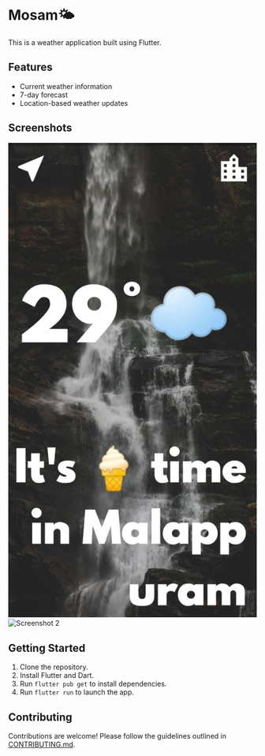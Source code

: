 # Mosam🌤️

This is a weather application built using Flutter.

## Features

- Current weather information
- 7-day forecast
- Location-based weather updates


## Screenshots

![Screenshot 1](images/screenshots/screenshot1.jpeg)
![Screenshot 2](images/screenshots/screenshot2.jpegg)

## Getting Started

1. Clone the repository.
2. Install Flutter and Dart.
3. Run `flutter pub get` to install dependencies.
4. Run `flutter run` to launch the app.

## Contributing

Contributions are welcome! Please follow the guidelines outlined in [CONTRIBUTING.md](/CONTRIBUTING.md).